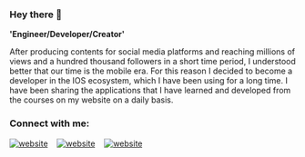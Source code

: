 ### Hey there 👋

**'Engineer/Developer/Creator'**

After producing contents for social media platforms and reaching millions of views and a hundred thousand followers in a short time period, I understood better that our time is the mobile era. For this reason I decided to become a developer in the IOS ecosystem, which I have been using for a long time. I have been sharing the applications that I have learned and developed from the courses on my website on a daily basis.

### Connect with me:

[![website](./img/globe-dark.svg)](https://www.seyfop.com#gh-dark-mode-only)
&nbsp;&nbsp;
[![website](./img/linkedin-dark.svg)](https://www.linkedin.com/in/seyfop/#gh-dark-mode-only)
&nbsp;&nbsp;
[![website](./img/instagram-dark.svg)](https://www.instagram.com/seyfop/#gh-dark-mode-only)




<!--
**seyfop/seyfop** is a ✨ _special_ ✨ repository because its `README.md` (this file) appears on your GitHub profile.

Here are some ideas to get you started:

- 🔭 I’m currently working on ...
- 🌱 I’m currently learning ...
- 👯 I’m looking to collaborate on ...
- 🤔 I’m looking for help with ...
- 💬 Ask me about ...
- 📫 How to reach me: ...
- 😄 Pronouns: ...
- ⚡ Fun fact: ...
-->
